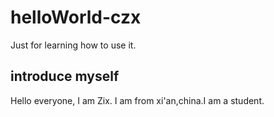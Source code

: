 # helloWorld-czx
Just for learning how to use it.

## introduce myself

Hello everyone, I am Zix. I am from xi'an,china.I am a student.
